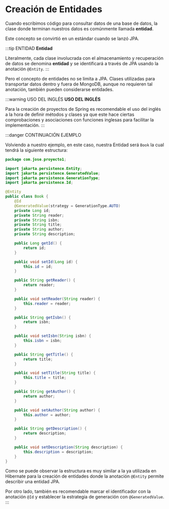 # Creación de Entidades
Cuando escribimos código para consultar datos de una base de datos, la clase donde terminan nuestros datos es comúnmente llamada **entidad**.

Este concepto se convirtió en un estándar cuando se lanzó JPA.

:::tip ENTIDAD
**Entidad**

Literalmente, cada clase involucrada con el almacenamiento y recuperación de datos se denomina **entidad** y se identificará a través de JPA usando la anotación ``@Entity``.
:::

Pero el concepto de entidades no se limita a JPA. Clases utilizadas para transportar datos dentro y fuera de MongoDB, aunque no requieren tal anotación, también pueden considerarse entidades.

:::warning USO DEL INGLÉS
**USO DEL INGLÉS**

Para la creación de proyectos de Spring es recomendable el uso del inglés a la hora de definir métodos y clases ya que este hace ciertas comprobaciones y asociaciones con funciones inglesas para facilitar la implementación.
:::


:::danger CONTINUACIÓN EJEMPLO

Volviendo a nuestro ejemplo, en este caso, nuestra Entidad será ``Book`` la cual tendrá la siguiente estructura:

```java title="Book.java"
package com.jose.proyecto1;

import jakarta.persistence.Entity;
import jakarta.persistence.GeneratedValue;
import jakarta.persistence.GenerationType;
import jakarta.persistence.Id;

@Entity
public class Book {
    @Id
    @GeneratedValue(strategy = GenerationType.AUTO)
    private Long id;
    private String reader;
    private String isbn;
    private String title;
    private String author;
    private String description;

    public Long getId() {
        return id;
    }

    public void setId(Long id) {
        this.id = id;
    }

    public String getReader() {
        return reader;
    }

    public void setReader(String reader) {
        this.reader = reader;
    }

    public String getIsbn() {
        return isbn;
    }

    public void setIsbn(String isbn) {
        this.isbn = isbn;
    }

    public String getTitle() {
        return title;
    }

    public void setTitle(String title) {
        this.title = title;
    }

    public String getAuthor() {
        return author;
    }

    public void setAuthor(String author) {
        this.author = author;
    }

    public String getDescription() {
        return description;
    }

    public void setDescription(String description) {
        this.description = description;
    }
}

```

Como se puede observar la estructura es muy similar a la ya utilizada en Hibernate para la creación de entidades donde la anotación ``@Entity`` permite describir una entidad JPA.

Por otro lado, también es recomendable marcar el identificador con la anotación ``@Id`` y establecer la estrategia de generación con ``@GeneratedValue``.
:::